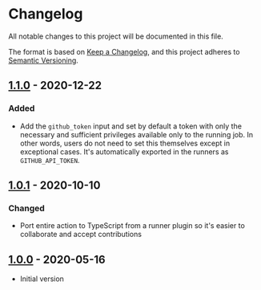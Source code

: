 # Changelog

All notable changes to this project will be documented in this file.

The format is based on [Keep a Changelog](https://keepachangelog.com/en/1.0.0/),
and this project adheres to
[Semantic Versioning](https://semver.org/spec/v2.0.0.html).

## [1.1.0] - 2020-12-22

### Added

- Add the `github_token` input and set by default a token with only the
  necessary and sufficient privileges available only to the running job. In
  other words, users do not need to set this themselves except in exceptional
  cases. It's automatically exported in the runners as `GITHUB_API_TOKEN`.

## [1.0.1] - 2020-10-10

### Changed

- Port entire action to TypeScript from a runner plugin so it's easier to
  collaborate and accept contributions

## [1.0.0] - 2020-05-16

- Initial version

[unreleased]: https://github.com//asdf-vm/actions/compare/v1.1.0...HEAD
[1.1.0]: https://github.com/asdf-vm/actions/compare/v1.0.0...v1.1.0
[1.0.1]: https://github.com/asdf-vm/actions/compare/v1.0.0...v1.0.1
[1.0.0]: https://github.com/asdf-vm/actions/releases/tag/v1.0.0
